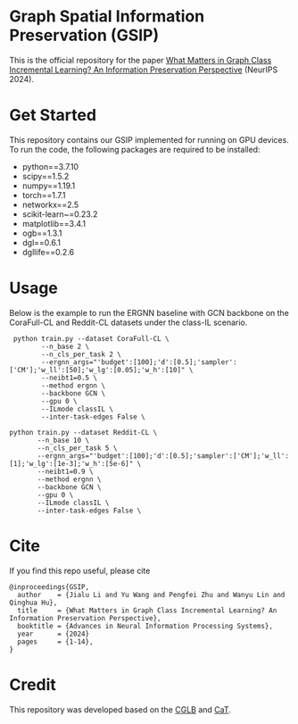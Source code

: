 # Graph Spatial Information Preservation (GSIP)
This is the official repository for the paper [What Matters in Graph Class Incremental Learning? An Information Preservation Perspective](https://openreview.net/pdf?id=tJGX7tpGO8) (NeurIPS 2024).

 

 # Get Started
 
 This repository contains our GSIP implemented for running on GPU devices. To run the code, the following packages are required to be installed:
 
* python==3.7.10
* scipy==1.5.2
* numpy==1.19.1
* torch==1.7.1
* networkx==2.5
* scikit-learn~=0.23.2
* matplotlib==3.4.1
* ogb==1.3.1
* dgl==0.6.1
* dgllife==0.2.6



# Usage

Below is the example to run the ERGNN baseline with GCN backbone on the CoraFull-CL and Reddit-CL datasets under the class-IL scenario. 
 
```
 python train.py --dataset CoraFull-CL \
        --n_base 2 \ 
        --n_cls_per_task 2 \ 
        --ergnn_args="'budget':[100];'d':[0.5];'sampler':['CM'];'w_ll':[50];'w_lg':[0.05];'w_h':[10]" \
        --neibt1=0.5 \ 
        --method ergnn \
        --backbone GCN \
        --gpu 0 \
        --ILmode classIL \
        --inter-task-edges False \
 ```
 ```
 python train.py --dataset Reddit-CL \
        --n_base 10 \ 
        --n_cls_per_task 5 \ 
        --ergnn_args="'budget':[100];'d':[0.5];'sampler':['CM'];'w_ll':[1];'w_lg':[1e-3];'w_h':[5e-6]" \
        --neibt1=0.9 \ 
        --method ergnn \
        --backbone GCN \
        --gpu 0 \
        --ILmode classIL \
        --inter-task-edges False \
 ```



# Cite
If you find this repo useful, please cite

```
@inproceedings{GSIP,
  author    = {Jialu Li and Yu Wang and Pengfei Zhu and Wanyu Lin and Qinghua Hu},
  title     = {What Matters in Graph Class Incremental Learning? An Information Preservation Perspective},
  booktitle = {Advances in Neural Information Processing Systems},
  year      = {2024}
  pages     = {1-14},
}
```

# Credit
This repository was developed based on the [CGLB](https://github.com/QueuQ/CGLB) and [CaT](https://github.com/superallen13/CaT-CGL).
 
 

